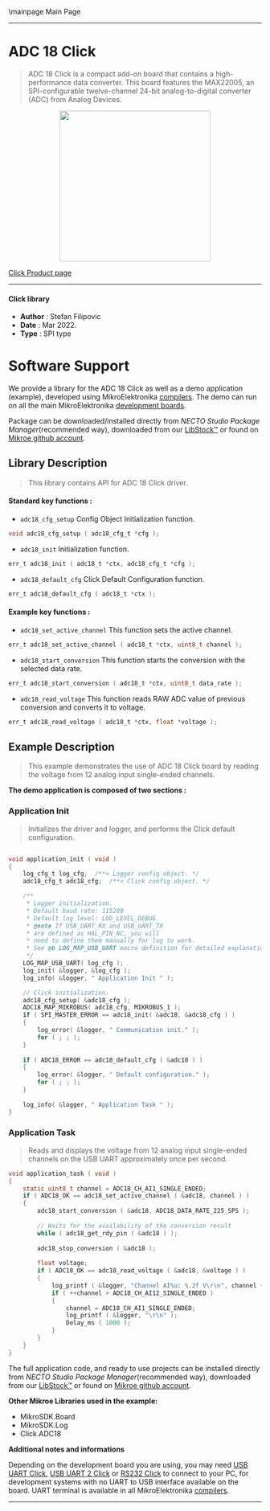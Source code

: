 \mainpage Main Page

---
# ADC 18 Click

> ADC 18 Click is a compact add-on board that contains a high-performance data converter. This board features the MAX22005, an SPI-configurable twelve-channel 24-bit analog-to-digital converter (ADC) from Analog Devices.

<p align="center">
  <img src="https://download.mikroe.com/images/click_for_ide/adc18_click.png" height=300px>
</p>

[Click Product page](https://www.mikroe.com/adc-18-click)

---


#### Click library

- **Author**        : Stefan Filipovic
- **Date**          : Mar 2022.
- **Type**          : SPI type


# Software Support

We provide a library for the ADC 18 Click
as well as a demo application (example), developed using MikroElektronika
[compilers](https://www.mikroe.com/necto-studio).
The demo can run on all the main MikroElektronika [development boards](https://www.mikroe.com/development-boards).

Package can be downloaded/installed directly from *NECTO Studio Package Manager*(recommended way), downloaded from our [LibStock&trade;](https://libstock.mikroe.com) or found on [Mikroe github account](https://github.com/MikroElektronika/mikrosdk_click_v2/tree/master/clicks).

## Library Description

> This library contains API for ADC 18 Click driver.

#### Standard key functions :

- `adc18_cfg_setup` Config Object Initialization function.
```c
void adc18_cfg_setup ( adc18_cfg_t *cfg );
```

- `adc18_init` Initialization function.
```c
err_t adc18_init ( adc18_t *ctx, adc18_cfg_t *cfg );
```

- `adc18_default_cfg` Click Default Configuration function.
```c
err_t adc18_default_cfg ( adc18_t *ctx );
```

#### Example key functions :

- `adc18_set_active_channel` This function sets the active channel.
```c
err_t adc18_set_active_channel ( adc18_t *ctx, uint8_t channel );
```

- `adc18_start_conversion` This function starts the conversion with the selected data rate.
```c
err_t adc18_start_conversion ( adc18_t *ctx, uint8_t data_rate );
```

- `adc18_read_voltage` This function reads RAW ADC value of previous conversion and converts it to voltage. 
```c
err_t adc18_read_voltage ( adc18_t *ctx, float *voltage );
```

## Example Description

> This example demonstrates the use of ADC 18 Click board by reading the voltage from 12 analog input single-ended channels.

**The demo application is composed of two sections :**

### Application Init

> Initializes the driver and logger, and performs the Click default configuration.

```c

void application_init ( void )
{
    log_cfg_t log_cfg;  /**< Logger config object. */
    adc18_cfg_t adc18_cfg;  /**< Click config object. */

    /** 
     * Logger initialization.
     * Default baud rate: 115200
     * Default log level: LOG_LEVEL_DEBUG
     * @note If USB_UART_RX and USB_UART_TX 
     * are defined as HAL_PIN_NC, you will 
     * need to define them manually for log to work. 
     * See @b LOG_MAP_USB_UART macro definition for detailed explanation.
     */
    LOG_MAP_USB_UART( log_cfg );
    log_init( &logger, &log_cfg );
    log_info( &logger, " Application Init " );

    // Click initialization.
    adc18_cfg_setup( &adc18_cfg );
    ADC18_MAP_MIKROBUS( adc18_cfg, MIKROBUS_1 );
    if ( SPI_MASTER_ERROR == adc18_init( &adc18, &adc18_cfg ) )
    {
        log_error( &logger, " Communication init." );
        for ( ; ; );
    }
    
    if ( ADC18_ERROR == adc18_default_cfg ( &adc18 ) )
    {
        log_error( &logger, " Default configuration." );
        for ( ; ; );
    }
    
    log_info( &logger, " Application Task " );
}

```

### Application Task

> Reads and displays the voltage from 12 analog input single-ended channels on the USB UART approximately once per second.

```c
void application_task ( void )
{
    static uint8_t channel = ADC18_CH_AI1_SINGLE_ENDED;
    if ( ADC18_OK == adc18_set_active_channel ( &adc18, channel ) )
    {
        adc18_start_conversion ( &adc18, ADC18_DATA_RATE_225_SPS );
        
        // Waits for the availability of the conversion result
        while ( adc18_get_rdy_pin ( &adc18 ) );
        
        adc18_stop_conversion ( &adc18 );
        
        float voltage;
        if ( ADC18_OK == adc18_read_voltage ( &adc18, &voltage ) )
        {
            log_printf ( &logger, "Channel AI%u: %.2f V\r\n", channel + 1, voltage );
            if ( ++channel > ADC18_CH_AI12_SINGLE_ENDED )
            {
                channel = ADC18_CH_AI1_SINGLE_ENDED;
                log_printf ( &logger, "\r\n" );
                Delay_ms ( 1000 );
            }
        }
    }
}
```

The full application code, and ready to use projects can be installed directly from *NECTO Studio Package Manager*(recommended way), downloaded from our [LibStock&trade;](https://libstock.mikroe.com) or found on [Mikroe github account](https://github.com/MikroElektronika/mikrosdk_click_v2/tree/master/clicks).

**Other Mikroe Libraries used in the example:**

- MikroSDK.Board
- MikroSDK.Log
- Click.ADC18

**Additional notes and informations**

Depending on the development board you are using, you may need
[USB UART Click](https://www.mikroe.com/usb-uart-click),
[USB UART 2 Click](https://www.mikroe.com/usb-uart-2-click) or
[RS232 Click](https://www.mikroe.com/rs232-click) to connect to your PC, for
development systems with no UART to USB interface available on the board. UART
terminal is available in all MikroElektronika
[compilers](https://shop.mikroe.com/compilers).

---
